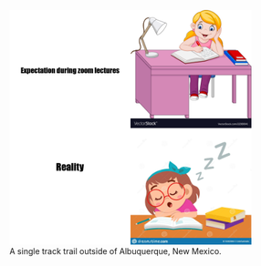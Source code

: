 <figure>
    <img src="my_meme.png"
         alt="Auckland, New Zealand">
    <figcaption>A single track trail outside of Albuquerque, New Mexico.</figcaption>
</figure>
